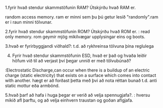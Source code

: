 1.fyrir hvað stendur skammstöfunin RAM? Útskýrðu hvað RAM er.

random access memory. ram er minni sem þu þú getur lesið "randomly".ram er i raun minni tölvunar.




2.fyrir hvað stendur skammstöfunin ROM? Útskýrðu hvað ROM er.
: read only memory. rom geymir mjög mikilvægar upplysingar eins og boots.



3.hvað er fyrirbyggjandi viðhald?:
t.d. að rykhreinsa tölvuna þína reglulega


4. Fyrir hvað stendur skammstöfunin ESD, hvað er það og hvaða leiðir höfum við til að
verjast því þegar unnið er með tölvubúnað?

:Electrostatic Discharge,can occur when there is a buildup of an electric charge (static electricity) that exists on a surface which comes into contact with another.
hægt er að forðast þetta með þvi að nota réttan bunað t.d.  anti static mottur eða armbönd.

5.hvað þarf að hafa i huga þegar er verið að velja spennugjafa?.
: hversu mikið afl þarftu,  og að velja einhvern traustan og goðan aflgjafa.















































